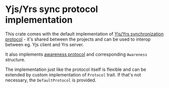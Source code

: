 # Yjs/Yrs sync protocol implementation

This crate comes with the default implementation of [Yjs/Yrs synchronization protocol](https://github.com/yjs/y-protocols/blob/master/PROTOCOL.md) - it's shared between the projects and can be used to interop between eg. Yjs client and Yrs server.

It also implements [awareness protocol](https://docs.yjs.dev/api/about-awareness) and corresponding `Awareness` structure.

The implementation just like the protocol itself is flexible and can be extended by custom implementation of `Protocol` trait. If that's not necessary, the `DefaultProtocol` is provided.